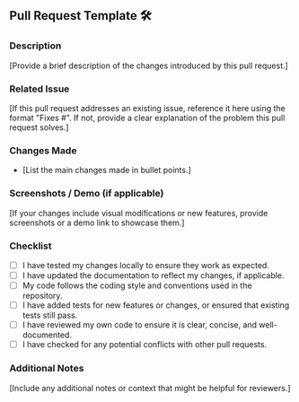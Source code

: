 ## Pull Request Template 🛠️

### Description

[Provide a brief description of the changes introduced by this pull request.]

### Related Issue

[If this pull request addresses an existing issue, reference it here using the format "Fixes #<issue number>". If not, provide a clear explanation of the problem this pull request solves.]

### Changes Made

- [List the main changes made in bullet points.]

### Screenshots / Demo (if applicable)

[If your changes include visual modifications or new features, provide screenshots or a demo link to showcase them.]

### Checklist

- [ ] I have tested my changes locally to ensure they work as expected.
- [ ] I have updated the documentation to reflect my changes, if applicable.
- [ ] My code follows the coding style and conventions used in the repository.
- [ ] I have added tests for new features or changes, or ensured that existing tests still pass.
- [ ] I have reviewed my own code to ensure it is clear, concise, and well-documented.
- [ ] I have checked for any potential conflicts with other pull requests.

### Additional Notes

[Include any additional notes or context that might be helpful for reviewers.]
